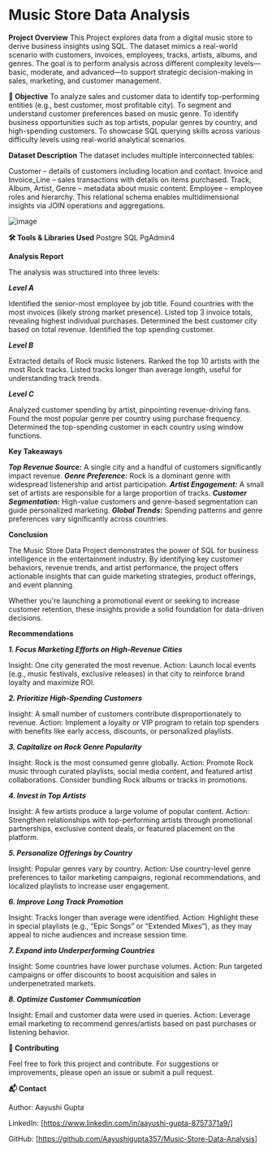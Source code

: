 # Music Store Data Analysis

**Project Overview** 
This Project explores data from a digital music store to derive business insights using SQL. The dataset mimics a real-world scenario with customers, invoices, employees, tracks, artists, albums, and genres. The goal is to perform analysis across different complexity levels—basic, moderate, and advanced—to support strategic decision-making in sales, marketing, and customer management.

**🎯 Objective**
To analyze sales and customer data to identify top-performing entities (e.g., best customer, most profitable city).
To segment and understand customer preferences based on music genre.
To identify business opportunities such as top artists, popular genres by country, and high-spending customers.
To showcase SQL querying skills across various difficulty levels using real-world analytical scenarios.

**Dataset Description**
The dataset includes multiple interconnected tables:

Customer – details of customers including location and contact.
Invoice and Invoice_Line – sales transactions with details on items purchased.
Track, Album, Artist, Genre – metadata about music content.
Employee – employee roles and hierarchy.
This relational schema enables multidimensional insights via JOIN operations and aggregations.

![image](https://github.com/user-attachments/assets/f82840f5-e8cd-46aa-a043-8be48919d473)

**🛠 Tools & Libraries Used**
Postgre SQL
PgAdmin4

**Analysis Report**

The analysis was structured into three levels:

***Level A***

Identified the senior-most employee by job title.
Found countries with the most invoices (likely strong market presence).
Listed top 3 invoice totals, revealing highest individual purchases.
Determined the best customer city based on total revenue.
Identified the top spending customer.

***Level B***

Extracted details of Rock music listeners.
Ranked the top 10 artists with the most Rock tracks.
Listed tracks longer than average length, useful for understanding track trends.

***Level C***

Analyzed customer spending by artist, pinpointing revenue-driving fans.
Found the most popular genre per country using purchase frequency.
Determined the top-spending customer in each country using window functions.

**Key Takeaways**

***Top Revenue Source:*** A single city and a handful of customers significantly impact revenue.
***Genre Preference:*** Rock is a dominant genre with widespread listenership and artist participation.
***Artist Engagement:*** A small set of artists are responsible for a large proportion of tracks.
***Customer Segmentation:*** High-value customers and genre-based segmentation can guide personalized marketing.
***Global Trends:*** Spending patterns and genre preferences vary significantly across countries.

**Conclusion**

The Music Store Data Project demonstrates the power of SQL for business intelligence in the entertainment industry. By identifying key customer behaviors, revenue trends, and artist performance, the project offers actionable insights that can guide marketing strategies, product offerings, and event planning.

Whether you're launching a promotional event or seeking to increase customer retention, these insights provide a solid foundation for data-driven decisions.

**Recommendations**

***1. Focus Marketing Efforts on High-Revenue Cities***

Insight: One city generated the most revenue.
Action: Launch local events (e.g., music festivals, exclusive releases) in that city to reinforce brand loyalty and maximize ROI.

***2. Prioritize High-Spending Customers***

Insight: A small number of customers contribute disproportionately to revenue.
Action: Implement a loyalty or VIP program to retain top spenders with benefits like early access, discounts, or personalized playlists.

***3. Capitalize on Rock Genre Popularity***

Insight: Rock is the most consumed genre globally.
Action: Promote Rock music through curated playlists, social media content, and featured artist collaborations. Consider bundling Rock albums or tracks in promotions.

***4. Invest in Top Artists***

Insight: A few artists produce a large volume of popular content.
Action: Strengthen relationships with top-performing artists through promotional partnerships, exclusive content deals, or featured placement on the platform.

***5. Personalize Offerings by Country***

Insight: Popular genres vary by country.
Action: Use country-level genre preferences to tailor marketing campaigns, regional recommendations, and localized playlists to increase user engagement.

***6. Improve Long Track Promotion***

Insight: Tracks longer than average were identified.
Action: Highlight these in special playlists (e.g., “Epic Songs” or “Extended Mixes”), as they may appeal to niche audiences and increase session time.

***7. Expand into Underperforming Countries***

Insight: Some countries have lower purchase volumes.
Action: Run targeted campaigns or offer discounts to boost acquisition and sales in underpenetrated markets.

***8. Optimize Customer Communication***

Insight: Email and customer data were used in queries.
Action: Leverage email marketing to recommend genres/artists based on past purchases or listening behavior.

**🤝 Contributing**

Feel free to fork this project and contribute. For suggestions or improvements, please open an issue or submit a pull request.

**📬 Contact**

Author: Aayushi Gupta

LinkedIn: [https://www.linkedin.com/in/aayushi-gupta-8757371a9/]

GitHub: [https://github.com/Aayushigupta357/Music-Store-Data-Analysis]
